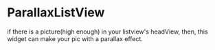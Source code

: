 # ParallaxListView
if there is a picture(high enough) in your listview's headView, then, this widget can make your pic with a parallax effect.
